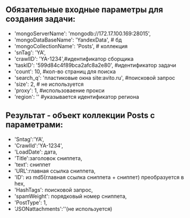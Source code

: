 ## Обязательные входные параметры для создания задачи: 

 - 'mongoServerName': 'mongodb://172.17.100.169:28015',
 - 'mongoDataBaseName': 'YandexData', # бд
 - 'mongoCollectionName': 'Posts', # коллекция
 - 'snTag': 'YA',
 - 'crawlID': 'YA-1234',#идентификатор сборщика
 - 'taskID': '599d84c4f89bca2afc8a2e80', #идентификатор задачи
 - 'count': 10, #кол-во страниц для поиска 
 - 'search_q': 'пластиковые окна site:avito.ru', #поисковой запрос
 - 'size': 2, # не используется
 - 'proxy': 1, #использоваение прокси
 - 'region': '' #указывается идентификатор региона

## Результат - объект коллекции Posts c параметрами:

- 'Sntag':'YA',
- 'CrawlId':'YA-1234',
- 'LoadDate': дата,
- 'Title':заголовок сниппета,
- 'text': сниппет
- 'URL':главная ссылка сниппета,
- 'ID': из md5(главная ссылка сниппета + сниппет) преобразуется в hex,
- 'HashTags': поисковой запрос,
- 'spamWeight': порядковый номер сниппета,
- 'PostType': 1,
- 'JSONattachments':''(не используется)
